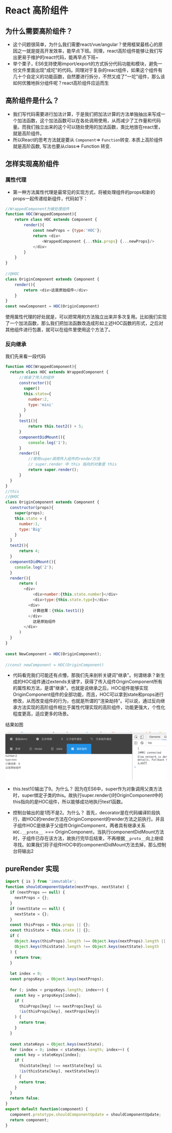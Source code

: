 # React 高阶组件
## 为什么需要高阶组件？
- 这个问题很简单，为什么我们需要react/vue/angular？使用框架最核心的原因之一就是提高开发效率，能早点下班。同理，react高阶组件能够让我们写出更易于维护的react代码，能再早点下班~
- 举个栗子，ES6支持使用import/export的方式拆分代码功能和模块，避免一份文件里面出现"成坨"的代码。同理对于复杂的react组件，如果这个组件有几十个自定义的功能函数，自然要进行拆分，不然又成了"一坨"组件，那么该如何优雅地拆分组件呢？react高阶组件应运而生

## 高阶组件是什么？
- 我们写代码需要进行加法计算，于是我们把加法计算的方法单独抽出来写成一个加法函数，这个加法函数可以在各处调用使用，从而减少了工作量和代码量。而我们独立出来的这个可以随处使用的加法函数，类比地放在react里，就是高阶组件。
- 所以React的思考方法就是要从 `Component`=> `Function`转变.  本质上高阶组件就是高阶函数,   写法也要从class=> Function 转变.

## 怎样实现高阶组件
### 属性代理
- 第一种方法属性代理是最常见的实现方式，将被处理组件的props和新的props一起传递给新组件，代码如下：

```js
//WrappedComponent为被处理组件
function HOC(WrappedComponent){
    return class HOC extends Component {
        render(){
            const newProps = {type:'HOC'};
            return <div>
                <WrappedComponent {...this.props} {...newProps}/>
            </div>
        }
    }
}

//@HOC
class OriginComponent extends Component {
    render(){
        return <div>这是原始组件</div>
    }
}
const newComponent = HOC(OriginComponent)

```

使用属性代理的好处就是，可以把常用的方法独立出来并多次复用。比如我们实现了一个加法函数，那么我们把加法函数改造成形如上述HOC函数的形式，之后对其他组件进行包裹，就可以在组件里使用这个方法了。

### 反向继承

我们先来看一段代码

```js
function HOC(WrappedComponent){
  return class HOC extends WrappedComponent {
      //继承了传入的组件
      constructor(){
        super()
        this.state={
          number:2,
          type:'mini'
        }
      }
      test1(){
          return this.test2() + 5;
      }
      componentDidMount(){
          console.log('1');
      }
      render(){
          //使用super调用传入组件的render方法
          // super.render 中 this 指向的对象是 this
          return super.render();
      }
  }
}
//this
//@HOC
class OriginComponent extends Component {
  constructor(props){
    super(props);
    this.state = {
      number:1,
      type:'Big'
    }
  }
  test2(){
      return 4;
  }
  componentDidMount(){
    console.log('2');
  }
  render(){
      return (
        <div>
            <div>number:{this.state.number}</div>
            <div>type:{this.state.type}</div>
          <div>
            计算结果：{this.test1()}
          </div>
            这是原始组件
        </div>
      )
  }
}

const NewComponent = HOC(OriginComponent);

//const newComponent = HOC(OriginComponent)

```
- 代码看完我们可能还有点懵，那我们先来剖析关键词"继承"。何谓继承？新生成的HOC组件通过extends关键字，获得了传入组件OriginComponent所有的属性和方法，是谓"继承"。也就是说继承之后，HOC组件能够实现OriginComponent组件的全部功能，而且，HOC可以拿到state和props进行修改，从而改变组件的行为，也就是所谓的"渲染劫持"。可以说，通过反向继承方法实现的高阶组件相比于属性代理实现的高阶组件，功能更强大，个性化程度更高，适应更多的场景。

结果如图

![eslint](./imgs/HOC.jpg)


- this.test1()输出了9。为什么？
因为在ES6中，super作为对象调用父类方法时，super绑定子类的this。故执行super.render()时OriginComponent中的this指向的是HOC组件，所以能够成功地执行test1函数。

- 控制台输出的是1而不是2。为什么？
首先，decorator是在代码编译阶段执行，故HOC的render方法在OriginComponent的render方法之前执行。并且子组件HOC是继承于父组件OriginComponent，两者具有继承关系`HOC.__proto__ `=== OriginComponent，当执行componentDidMount方法时，子组件已存在该方法，故执行完毕后结束，不再根据`__proto__`向上继续寻找。如果我们将子组件HOC中的componentDidMount方法去掉，那么控制台将输出2

## pureRender 实现

```js
import { is } from 'immutable';
function shouldComponentUpdate(nextProps, nextState) {
  if (nextProps == null) {
    nextProps = {};
  }
  if (nextState == null) {
    nextState = {};
  }
  const thisProps = this.props || {};
  const thisState = this.state || {};
  if (
    Object.keys(thisProps).length !== Object.keys(nextProps).length ||
    Object.keys(thisState).length !== Object.keys(nextState).length
  ) {
    return true;
  }

  let index = 0;
  const propsKeys = Object.keys(nextProps);

  for (; index < propsKeys.length; index++) {
    const key = propsKeys[index];
    if (
      thisProps[key] !== nextProps[key] &&
      !is(thisProps[key], nextProps[key])
    ) {
      return true;
    }
  }

  const stateKeys = Object.keys(nextState);
  for (index = 0; index < stateKeys.length; index++) {
    const key = stateKeys[index];
    if (
      thisState[key] !== nextState[key] &&
      !is(thisState[key], nextState[key])
    ) {
      return true;
    }
  }
  return false;
}
export default function(component) {
  component.prototype.shouldComponentUpdate = shouldComponentUpdate;
  return component;
}

```